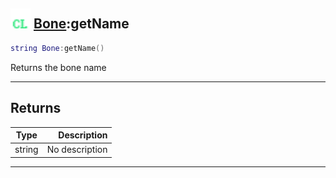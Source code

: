 ## <img src="../../.gitbook/assets/client.png" width="32" height="32" /> [Bone](../bone/README.md):getName

```lua
string Bone:getName()
```

Returns the bone name<br>

-----------------
## Returns

| Type   | Description |
| ------ | ----------: |
| string | No description |


--------